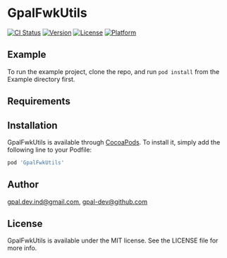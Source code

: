 # GpalFwkUtils

[![CI Status](http://img.shields.io/travis/gpal.dev.ind@gmail.com/GpalFwkUtils.svg?style=flat)](https://travis-ci.org/gpal.dev.ind@gmail.com/GpalFwkUtils)
[![Version](https://img.shields.io/cocoapods/v/GpalFwkUtils.svg?style=flat)](http://cocoapods.org/pods/GpalFwkUtils)
[![License](https://img.shields.io/cocoapods/l/GpalFwkUtils.svg?style=flat)](http://cocoapods.org/pods/GpalFwkUtils)
[![Platform](https://img.shields.io/cocoapods/p/GpalFwkUtils.svg?style=flat)](http://cocoapods.org/pods/GpalFwkUtils)

## Example

To run the example project, clone the repo, and run `pod install` from the Example directory first.

## Requirements

## Installation

GpalFwkUtils is available through [CocoaPods](http://cocoapods.org). To install
it, simply add the following line to your Podfile:

```ruby
pod 'GpalFwkUtils'
```

## Author

gpal.dev.ind@gmail.com, gpal-dev@github.com

## License

GpalFwkUtils is available under the MIT license. See the LICENSE file for more info.
